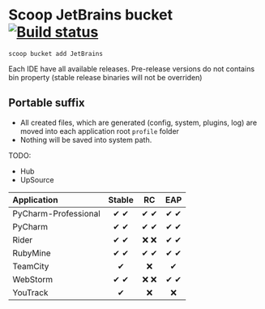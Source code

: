 # Scoop JetBrains bucket [![Build status](https://img.shields.io/appveyor/ci/Ash258/scoop-Jetbrains/master.svg?style=popout&logo=appveyor&label=AppVeyor)](https://ci.appveyor.com/project/Ash258/scoop-jetbrains)

`scoop bucket add JetBrains`

Each IDE have all available releases. Pre-release versions do not contains bin property (stable release binaries will not be overriden)

## Portable suffix

- All created files, which are generated (config, system, plugins, log) are moved into each application root `profile` folder
- Nothing will be saved into system path.

TODO:

- Hub
- UpSource

| Application          | Stable |  RC   |  EAP  |
| :------------------- | :----: | :---: | :---: |
| PyCharm-Professional |  ✔ ✔   |  ✔ ✔  |  ✔ ✔  |
| PyCharm              |  ✔ ✔   |  ✔ ✔  |  ✔ ✔  |
| Rider                |  ✔ ✔   |  ❌ ❌  |  ✔ ✔  |
| RubyMine             |  ✔ ✔   |  ✔ ✔  |  ✔ ✔  |
| TeamCity             |   ✔    |   ❌   |   ✔   |
| WebStorm             |  ✔ ✔   |  ❌ ❌  |  ✔ ✔  |
| YouTrack             |   ✔    |   ❌   |   ❌   |

<!-- TODO: Check and optimize all manifests
| CLion                   |  ✔ ✔   |  ✔ ✔  |  ✔ ✔  |
| DataGrip                |  ✔ ✔   |  ✔ ✔  |  ✔ ✔  |
| DotCoverCLT             |   ✔    |   ❌   |   ✔   |
| DotMemory               |   ✔    |   ❌   |   ❌   |
| DotMemoryCLT            |   ✔    |   ❌   |   ✔   |
| DotPeek                 |   ✔    |   ❌   |   ❌   |
| DotTrace                |   ✔    |   ❌   |   ❌   |
| DotTraceCLT             |   ✔    |   ❌   |   ✔   |
| DotTraceSDK             |   ✔    |   ❌   |   ❌   |
| GoLand                  |  ✔ ✔   |  ✔ ✔  |  ✔ ✔  |
| IntelliJ-IDEA           |  ✔ ✔   |  ✔ ✔  |  ✔ ✔  |
| IntelliJ-IDEA-Education |  ✔ ✔   |  ❌ ❌  |  ✔ ✔  |
| IntelliJ-IDEA-Ultimate  |  ✔ ✔   |  ✔ ✔  |  ✔ ✔  |
| MPS                     |  ✔ ❓   |  ✔ ❓  |  ✔ ❓  |
| PhpStorm                |  ✔ ✔   |  ❌ ❌  |  ✔ ✔  |
-->
